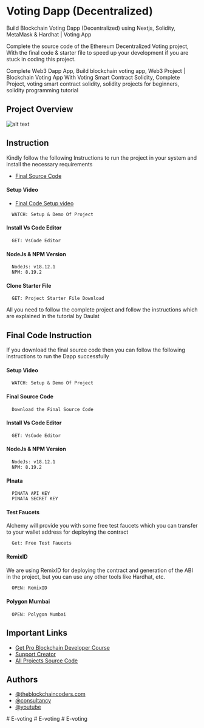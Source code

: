 
# Voting Dapp (Decentralized)

Build Blockchain Voting Dapp (Decentralized) using Nextjs, Solidity, MetaMask & Hardhat | Voting App


Complete the source code of the Ethereum Decentralized Voting project, With the final code & starter file to speed up your development if you are stuck in coding this project.

Complete Web3 Dapp App, Build blockchain voting app, Web3 Project | Blockchain Voting App With Voting Smart Contract Solidity, Complete Project, voting smart contract solidity, solidity projects for beginners, solidity programming tutorial

## Project Overview

![alt text](https://www.daulathussain.com/wp-content/uploads/2023/04/voting-dapp.jpg)

## Instruction

Kindly follow the following Instructions to run the project in your system and install the necessary requirements


- [Final Source Code](https://www.theblockchaincoders.com/sourceCode/ethereum-decentralized-voting-project-source-code)

#### Setup Video
- [Final Code Setup video](https://youtu.be/WKKJs31jEFQ?si=Vd3MsUOPmeN-H-33)

```https://code.visualstudio.com/download
  WATCH: Setup & Demo Of Project
```

#### Install Vs Code Editor

```https://code.visualstudio.com/download
  GET: VsCode Editor
```

#### NodeJs & NPM Version

```https://nodejs.org/en/download
  NodeJs: v18.12.1
  NPM: 8.19.2
```

#### Clone Starter File

```https://github.com/daulathussain/Airdrop-Crypto-Starter-File
  GET: Project Starter File Download
```


All you need to follow the complete project and follow the instructions which are explained in the tutorial by Daulat

## Final Code Instruction

If you download the final source code then you can follow the following instructions to run the Dapp successfully

#### Setup Video

```https://code.visualstudio.com/download
  WATCH: Setup & Demo Of Project
```

#### Final Source Code

```https://www.theblockchaincoders.com/SourceCode
  Download the Final Source Code
```

#### Install Vs Code Editor

```https://code.visualstudio.com/download
  GET: VsCode Editor
```

#### NodeJs & NPM Version

```https://nodejs.org/en/download
  NodeJs: v18.12.1
  NPM: 8.19.2
```

#### PInata

```https://www.pinata.cloud/
  PINATA API KEY
  PINATA SECRET KEY
```


#### Test Faucets

Alchemy will provide you with some free test faucets which you can transfer to your wallet address for deploying the contract

```https://www.alchemy.com/faucets
  Get: Free Test Faucets
```

#### RemixID

We are using RemixID for deploying the contract and generation of the ABI in the project, but you can use any other tools like Hardhat, etc.

```https://remix-project.org
  OPEN: RemixID
```

#### Polygon Mumbai

```https://mumbai.polygonscan.com/
  OPEN: Polygon Mumbai
```

## Important Links

- [Get Pro Blockchain Developer Course](https://www.theblockchaincoders.com/pro-nft-marketplace)
- [Support Creator](https://bit.ly/Support-Creator)
- [All Projects Source Code](https://www.theblockchaincoders.com/SourceCode)


## Authors

- [@theblockchaincoders.com](https://www.theblockchaincoders.com/)
- [@consultancy](https://www.theblockchaincoders.com/consultancy)
- [@youtube](https://www.youtube.com/@daulathussain)

#   E - v o t i n g  
 #   E - v o t i n g  
 #   E - v o t i n g  
 